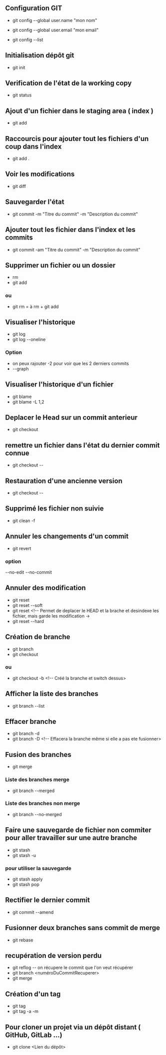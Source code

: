 ## Configuration GIT
- git config --global user.name "mon nom"
- git config --global user.email "mon email"

- git config --list

## Initialisation dépôt git
- git init

## Verification de l'état de la working copy
- git status 

## Ajout d'un fichier dans le staging area ( index )
- git add <NomDuFichier ou Nom Du Dossier>
## Raccourcis pour ajouter tout les fichiers d'un coup dans l'index
- git add .

## Voir les modifications
- git diff

## Sauvegarder l'état
- git commit -m "Titre du commit" -m "Description du commit"
## Ajouter tout les fichier dans l'index et les commits
- git commit -am "Titre du commit" -m "Description du commit"

## Supprimer un fichier ou un dossier
- rm <NomDuFichier>
- git add <NomDuFichier>
### ou
- git rm <NomDuFichier>  = à rm + git add

## Visualiser l'historique
- git log
- git log --oneline  <!--Voir l'historique sur une ligne  -->
### Option
- on peux rajouter -2 pour voir que les 2 derniers commits
- --graph <!-- Permet de voir un petit schema des branches -->

## Visualiser l'historique d'un fichier
- git blame  <!-- Inspecte le fichier pour voir qui a commit a qu'elle ligne -->
- git blame -L 1,2 <NomDuFichier> <!-- Inspecte entre les lignes 1 et 2  du fichier -->

## Deplacer le Head sur un commit anterieur
- git checkout <numeroDuCommit>

## remettre un fichier dans l'état du dernier commit connue 
- git checkout -- <NomDuFichier>

## Restauration d'une ancienne version
- git checkout <NumeroDeCommit> -- <NomDuFichier>

## Supprimé les fichier non suivie
- git clean -f

## Annuler les changements d'un commit
- git revert <NumeroDuCommit>
### option
--no-edit <!--permet de ne pas avoir a modifier le commit -->
--no-commit <!--Fait le revert sans rajouter de commit -->

## Annuler des modification
- git reset <!-- desindexé des fichiers -->
- git reset --soft <numeroDeCommit> <!-- Permet de déplacer la branche sur laquel pointe le HEAD sans rien faire d'autre -->
- git reset <numeroDeCommit> <!-- Permet de deplacer le HEAD et la brache et desindexe les fichier, mais garde les modification ->
- git reset --hard <numeroDeCommit> <!-- Permet de revenir a un etat antérieur -->

## Création de branche
- git branch <nomDeLaNouvelleBranche>
- git checkout <nomDeLaNouvelleBranche> <!-- switcher sur la nouvelle branche -->
### ou
- git checkout -b <nomDeLaNouvelleBranche> <!-- Créé la branche et switch dessus>

## Afficher la liste des branches
- git branch --list

## Effacer branche
- git branch -d <NomDeLaBranche> <!-- Effacera la branche seulement si elle a été fusionner -->
- git branch -D <NomDeLaBranche> <!-- Effacera la branche même si elle a pas ete fusionner>

## Fusion des branches
- git merge <NomBrancheprincipal> <NomDeBrancheAFusionner>
### Liste des branches merge
- git branch --merged
### Liste des branches non merge
- git branch --no-merged

## Faire une sauvegarde de fichier non commiter pour aller travailler sur une autre branche
- git stash
- git stash -u <!-- si on a des fichier non suivie -->
### pour utiliser la sauvegarde
- git stash apply <!-- apllique la sauvegarde et la garde en mémoire -->
- git stash pop <!-- applique les changement et la supprime -->

## Rectifier le dernier commit
- git commit --amend

## Fusionner deux branches sans commit de merge
- git rebase <NomDeBranche>

## recupération de version perdu
- git reflog
-- on récupere le commit que l'on veut récupérer
- git branch <NomDeBranche> <numéroDuCommitRecuperer>
- git merge <NomDeBranche>

## Création d'un tag
- git tag <nomDuTag> <!-- tag leger -->
- git tag -a <nomDuTag> -m <descriptionDuTag> <!-- Tag annoté -->

## Pour cloner un projet via un dépôt distant ( GitHub, GitLab ...)
- git clone <Lien du dépôt>






